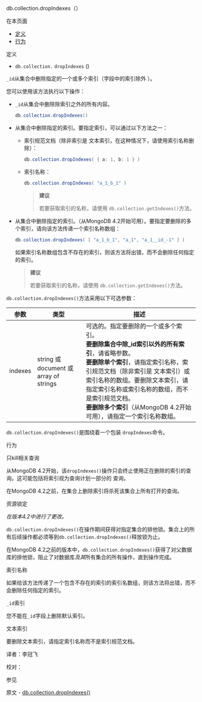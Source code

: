  [ ]()db.collection.dropIndexes（）

[]()

在本页面

*   [定义](definition)
*   [行为](behavior)

 <span id="definition">定义</span>


*   `db.collection.`  `dropIndexes` ()

`_id`从集合中删除指定的一个或多个索引（字段中的索引除外 ）。

您可以使用该方法执行以下操作：

* `_id`从集合中删除除索引之外的所有内容。

  ```powershell
  db.collection.dropIndexes()
  ```

* 从集合中删除指定的索引。要指定索引，可以通过以下方法之一：

  * 索引规范文档（除非索引是 文本索引，在这种情况下，请使用索引名称删除）：

    ```powershell
    db.collection.dropIndexes( { a: 1, b: 1 } )
    ```

  * 索引名称：

    ```powershell
    db.collection.dropIndexes( "a_1_b_1" )
    ```
    > **建议**
    >
    > 若要获取索引的名称，请使用 `db.collection.getIndexes()`方法。

* 从集合中删除指定的索引。（从MongoDB 4.2开始可用）。要指定要删除的多个索引，请向该方法传递一个索引名称数组：

  ```powershell
  db.collection.dropIndexes( [ "a_1_b_1", "a_1", "a_1__id_-1" ] )
  ```

  如果索引名称数组包含不存在的索引，则该方法将出错，而不会删除任何指定的索引。
  
  > **建议**
  >
  > 若要获取索引的名称，请使用 `db.collection.getIndexes()`方法。

`db.collection.dropIndexes()`方法采用以下可选参数：

| 参数    | 类型                                   | 描述                                                         |
| ------- | -------------------------------------- | ------------------------------------------------------------ |
| indexes | string 或 document 或 array of strings | 可选的。指定要删除的一个或多个索引。<br />**要删除集合中除_id索引以外的所有索引**，请省略参数。<br />**要删除单个索引**，请指定索引名称，索引规范文档（除非索引是 文本索引）或索引名称的数组。要删除文本索引，请指定索引名称或索引名称的数组，而不是索引规范文档。<br />**要删除多个索引**（从MongoDB 4.2开始可用），请指定一个索引名称数组。 |

`db.collection.dropIndexes()`是围绕着一个包装 `dropIndexes`命令。

 <span id="behavior">行为</span>

 只kill相关查询

从MongoDB 4.2开始，该`dropIndexes()`操作只会终止使用正在删除的索引的查询。这可能包括将索引视为查询计划一部分的 查询。

在MongoDB 4.2之前，在集合上删除索引将杀死该集合上所有打开的查询。

 资源锁定

*在版本4.2中进行了更改。*

`db.collection.dropIndexes()`在操作期间获得对指定集合的排他锁。集合上的所有后续操作都必须等到`db.collection.dropIndexes()`释放锁为止。

在MongoDB 4.2之前的版本中，`db.collection.dropIndexes()`获得了对父数据库的排他锁，阻止了对数据库*及其*所有集合的所有操作，直到操作完成。

 索引名称

如果给该方法传递了一个包含不存在的索引的索引名数组，则该方法将出错，而不会删除任何指定的索引。

 `_id`索引

您不能在`_id`字段上删除默认索引。

 文本索引

要删除文本索引，请指定索引名称而不是索引规范文档。



译者：李冠飞

校对：

 参见

原文 - [db.collection.dropIndexes()]( https://docs.mongodb.com/manual/reference/method/db.collection.dropIndexes/ )

